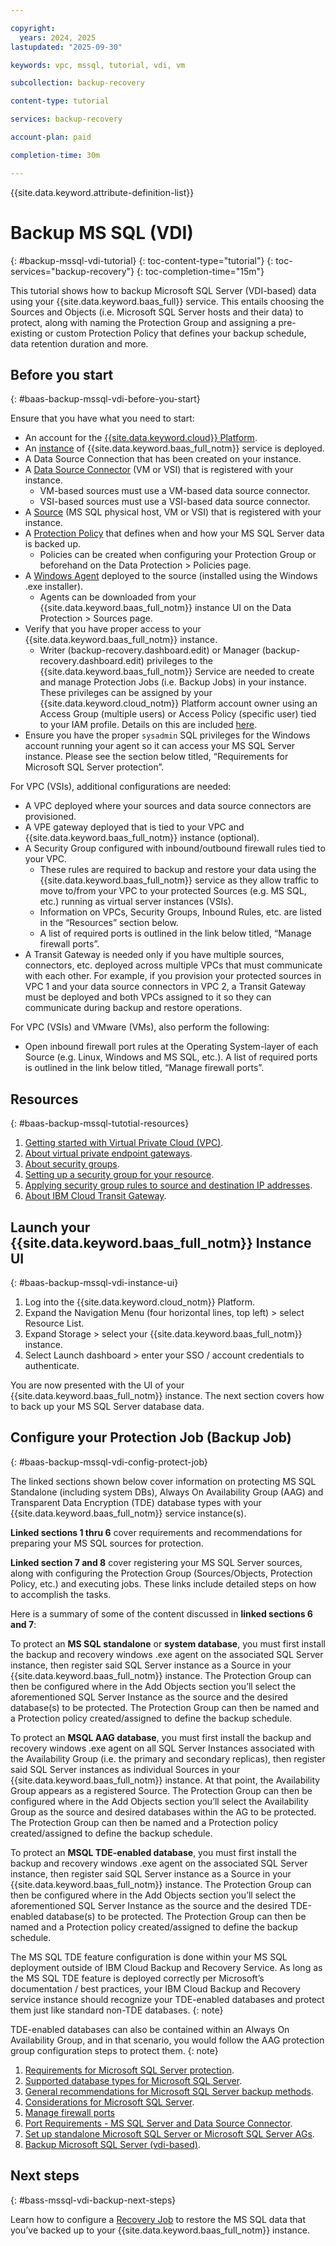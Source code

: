 ```yaml
---

copyright:
  years: 2024, 2025
lastupdated: "2025-09-30"

keywords: vpc, mssql, tutorial, vdi, vm

subcollection: backup-recovery

content-type: tutorial

services: backup-recovery

account-plan: paid

completion-time: 30m

---
```


{{site.data.keyword.attribute-definition-list}}

# Backup MS SQL (VDI)
{: #backup-mssql-vdi-tutorial}
{: toc-content-type="tutorial"}
{: toc-services="backup-recovery"}
{: toc-completion-time="15m"}

This tutorial shows how to backup Microsoft SQL Server (VDI-based) data using your {{site.data.keyword.baas_full}} service. This entails choosing the Sources and Objects (i.e. Microsoft SQL Server hosts and their data) to protect, along with naming the Protection Group and assigning a pre-existing or custom Protection Policy that defines your backup schedule, data retention duration and more.

## Before you start
{: #baas-backup-mssql-vdi-before-you-start}

Ensure that you have what you need to start:

- An account for the [{{site.data.keyword.cloud}} Platform](https://cloud.ibm.com).
- An [instance](/docs/backup-recovery?topic=backup-recovery-getting-started-backup-recovery#baas-provision-instance) of {{site.data.keyword.baas_full_notm}} service is deployed.
- A Data Source Connection that has been created on your instance.
- A [Data Source Connector](/docs/backup-recovery?topic=backup-recovery-deploy_data_source_connector) (VM or VSI) that is registered with your instance.
  - VM-based sources must use a VM-based data source connector.
  - VSI-based sources must use a VSI-based data source connector.
- A [Source](/docs/backup-recovery?topic=backup-recovery-source-registration-tutorial) (MS SQL physical host, VM or VSI) that is registered with your instance.
- A [Protection Policy](/docs/backup-recovery?topic=backup-recovery-baas-policy-creation) that defines when and how your MS SQL Server data is backed up.
  - Policies can be created when configuring your Protection Group or beforehand on the Data Protection > Policies page.
- A [Windows Agent](/docs/backup-recovery?topic=backup-recovery-agent-download-install) deployed to the source (installed using the Windows .exe installer).
  - Agents can be downloaded from your {{site.data.keyword.baas_full_notm}} instance UI on the Data Protection > Sources page.
- Verify that you have proper access to your {{site.data.keyword.baas_full_notm}} instance.
  - Writer (backup-recovery.dashboard.edit) or Manager (backup-recovery.dashboard.edit) privileges to the {{site.data.keyword.baas_full_notm}} Service are needed to create and manage Protection Jobs (i.e. Backup Jobs) in your instance. These privileges can be assigned by your {{site.data.keyword.cloud_notm}} Platform account owner using an Access Group (multiple users) or Access Policy (specific user) tied to your IAM profile. Details on this are included [here](/docs/backup-recovery?topic=backup-recovery-iam&interface=ui).
- Ensure you have the proper `sysadmin` SQL privileges for the Windows account running your agent so it can access your MS SQL Server instance. Please see the section below titled, “Requirements for Microsoft SQL Server protection”.

For VPC (VSIs), additional configurations are needed:

- A VPC deployed where your sources and data source connectors are provisioned.
- A VPE gateway deployed that is tied to your VPC and {{site.data.keyword.baas_full_notm}} instance (optional).
- A Security Group configured with inbound/outbound firewall rules tied to your VPC.
  - These rules are required to backup and restore your data using the {{site.data.keyword.baas_full_notm}} service as they allow traffic to move to/from your VPC to your protected Sources (e.g. MS SQL, etc.) running as virtual server instances (VSIs).
  - Information on VPCs, Security Groups, Inbound Rules, etc. are listed in the “Resources” section below.
  - A list of required ports is outlined in the link below titled, “Manage firewall ports”.
- A Transit Gateway is needed only if you have multiple sources, connectors, etc. deployed across multiple VPCs that must communicate with each other. For example, if you provision your protected sources in VPC 1 and your data source connectors in VPC 2, a Transit Gateway must be deployed and both VPCs assigned to it so they can communicate during backup and restore operations.

For VPC (VSIs) and VMware (VMs), also perform the following:

- Open inbound firewall port rules at the Operating System-layer of each Source (e.g. Linux, Windows and MS SQL, etc.). A list of required ports is outlined in the link below titled, “Manage firewall ports”.

## Resources
{: #baas-backup-mssql-tutotial-resources}

1. [Getting started with Virtual Private Cloud (VPC)](/docs/vpc?topic=vpc-getting-started).
2. [About virtual private endpoint gateways](/docs/vpc?topic=vpc-about-vpe).
3. [About security groups](/docs/vpc?topic=vpc-using-security-groups).
4. [Setting up a security group for your resource](/docs/vpc?topic=vpc-configuring-the-security-group).
5. [Applying security group rules to source and destination IP addresses](/docs/vpc?topic=vpc-security-groups-rules).
6. [About IBM Cloud Transit Gateway](/docs/transit-gateway?topic=transit-gateway-about).

## Launch your {{site.data.keyword.baas_full_notm}} Instance UI
{: #baas-backup-mssql-vdi-instance-ui}

1. Log into the {{site.data.keyword.cloud_notm}} Platform.
2. Expand the Navigation Menu (four horizontal lines, top left) > select Resource List.
3. Expand Storage > select your {{site.data.keyword.baas_full_notm}} instance.
4. Select Launch dashboard > enter your SSO / account credentials to authenticate.

You are now presented with the UI of your {{site.data.keyword.baas_full_notm}} instance. The next section covers how to back up your MS SQL Server database data.

## Configure your Protection Job (Backup Job)
{: #baas-backup-mssql-vdi-config-protect-job}

The linked sections shown below cover information on protecting MS SQL Standalone (including system DBs), Always On Availability Group (AAG) and Transparent Data Encryption (TDE) database types with your {{site.data.keyword.baas_full_notm}} service instance(s).

**Linked sections 1 thru 6** cover requirements and recommendations for preparing your MS SQL sources for protection.

**Linked section 7 and 8** cover registering your MS SQL Server sources, along with configuring the Protection Group (Sources/Objects, Protection Policy, etc.) and executing jobs. These links include detailed steps on how to accomplish the tasks.

Here is a summary of some of the content discussed in **linked sections 6 and 7**:

To protect an **MS SQL standalone** or **system database**, you must first install the backup and recovery windows .exe agent on the associated SQL Server instance, then register said SQL Server instance as a Source in your {{site.data.keyword.baas_full_notm}} instance. The Protection Group can then be configured where in the Add Objects section you’ll select the aforementioned SQL Server Instance as the source and the desired database(s) to be protected. The Protection Group can then be named and a Protection policy created/assigned to define the backup schedule.

To protect an **MSQL AAG database**, you must first install the backup and recovery windows .exe agent on all SQL Server Instances associated with the Availability Group (i.e. the primary and secondary replicas), then register said SQL Server instances as individual Sources in your {{site.data.keyword.baas_full_notm}} instance. At that point, the Availability Group appears as a registered Source. The Protection Group can then be configured where in the Add Objects section you’ll select the Availability Group as the source and desired databases within the AG to be protected. The Protection Group can then be named and a Protection policy created/assigned to define the backup schedule.

To protect an **MSQL TDE-enabled database**, you must first install the backup and recovery windows .exe agent on the associated SQL Server instance, then register said SQL Server instance as a Source in your {{site.data.keyword.baas_full_notm}} instance. The Protection Group can then be configured where in the Add Objects section you’ll select the aforementioned SQL Server Instance as the source and the desired TDE-enabled database(s) to be protected. The Protection Group can then be named and a Protection policy created/assigned to define the backup schedule.

The MS SQL TDE feature configuration is done within your MS SQL deployment outside of IBM Cloud Backup and Recovery Service. As long as the MS SQL TDE feature is deployed correctly per Microsoft’s documentation / best practices, your IBM Cloud Backup and Recovery service instance should recognize your TDE-enabled databases and protect them just like standard non-TDE databases.
{: note}

TDE-enabled databases can also be contained within an Always On Availability Group, and in that scenario, you would follow the AAG protection group configuration steps to protect them.
{: note}

1. [Requirements for Microsoft SQL Server protection](/docs/backup-recovery?topic=backup-recovery-requirements_for_microsoft_sql_server_protection).
2. [Supported database types for Microsoft SQL Server](/docs/backup-recovery?topic=backup-recovery-supported_database_types_for_microsoft_sql_server).
3. [General recommendations for Microsoft SQL Server backup methods](/docs/backup-recovery?topic=backup-recovery-general_recommendations_for_microsoft_sql_server_backup_methods&interface=ui).
4. [Considerations for Microsoft SQL Server](/docs/backup-recovery?topic=backup-recovery-considerations_for_microsoft_sql_server).
5. [Manage firewall ports](/docs/backup-recovery?topic=backup-recovery-deploy_data_source_connector#port_requirements)
6. [Port Requirements - MS SQL Server and Data Source Connector](/docs/backup-recovery?topic=backup-recovery-deploy_data_source_connector).
7. [Set up standalone Microsoft SQL Server or Microsoft SQL Server AGs](/docs/backup-recovery?topic=backup-recovery-set_up_standalone_microsoft_sql_server_or_microsoft_sql_server_ags).
8. [Backup Microsoft SQL Server (vdi-based)](/docs/backup-recovery?topic=backup-recovery-backup_microsoft_sql_server_vdi-based).

## Next steps
{: #bass-mssql-vdi-backup-next-steps}

Learn how to configure a [Recovery Job](/docs/backup-recovery?topic=backup-recovery-recover-windows-tutorial&interface=ui) to restore the MS SQL data that you’ve backed up to your {{site.data.keyword.baas_full_notm}} instance.
